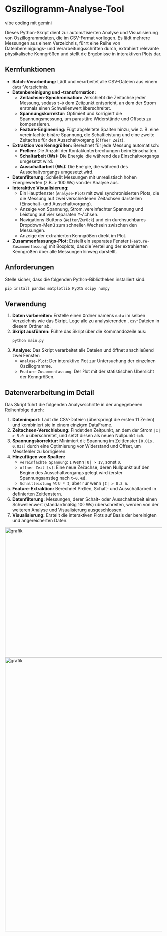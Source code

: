 # Oszillogramm-Analyse-Tool

vibe coding mit gemini

Dieses Python-Skript dient zur automatisierten Analyse und Visualisierung von Oszillogrammdaten, die im CSV-Format vorliegen. Es lädt mehrere Messungen aus einem Verzeichnis, führt eine Reihe von Datenbereinigungs- und Verarbeitungsschritten durch, extrahiert relevante physikalische Kenngrößen und stellt die Ergebnisse in interaktiven Plots dar.

## Kernfunktionen

-   **Batch-Verarbeitung:** Lädt und verarbeitet alle CSV-Dateien aus einem `data`-Verzeichnis.
-   **Datenbereinigung und -transformation:**
    -   **Zeitachsen-Synchronisation:** Verschiebt die Zeitachse jeder Messung, sodass `t=0` dem Zeitpunkt entspricht, an dem der Strom erstmals einen Schwellenwert überschreitet.
    -   **Spannungskorrektur:** Optimiert und korrigiert die Spannungsmessung, um parasitäre Widerstände und Offsets zu kompensieren.
    -   **Feature-Engineering:** Fügt abgeleitete Spalten hinzu, wie z. B. eine vereinfachte binäre Spannung, die Schaltleistung und eine zweite Zeitachse für den Ausschaltvorgang (`öffner Zeit`).
-   **Extraktion von Kenngrößen:** Berechnet für jede Messung automatisch:
    -   **Prellen:** Die Anzahl der Kontaktunterbrechungen beim Einschalten.
    -   **Schaltarbeit (Ws):** Die Energie, die während des Einschaltvorgangs umgesetzt wird.
    -   **Ausschaltarbeit (Ws):** Die Energie, die während des Ausschaltvorgangs umgesetzt wird.
-   **Datenfilterung:** Schließt Messungen mit unrealistisch hohen Energiewerten (z.B. > 100 Ws) von der Analyse aus.
-   **Interaktive Visualisierung:**
    -   Ein Hauptfenster (`Analyse-Plot`) mit zwei synchronisierten Plots, die die Messung auf zwei verschiedenen Zeitachsen darstellen (Einschalt- und Ausschaltvorgang).
    -   Anzeige von Spannung, Strom, vereinfachter Spannung und Leistung auf vier separaten Y-Achsen.
    -   Navigations-Buttons (`Weiter`/`Zurück`) und ein durchsuchbares Dropdown-Menü zum schnellen Wechseln zwischen den Messungen.
    -   Anzeige der extrahierten Kenngrößen direkt im Plot.
-   **Zusammenfassungs-Plot:** Erstellt ein separates Fenster (`Feature-Zusammenfassung`) mit Boxplots, das die Verteilung der extrahierten Kenngrößen über alle Messungen hinweg darstellt.

## Anforderungen

Stelle sicher, dass die folgenden Python-Bibliotheken installiert sind:

```bash
pip install pandas matplotlib PyQt5 scipy numpy
```

## Verwendung

1.  **Daten vorbereiten:** Erstelle einen Ordner namens `data` im selben Verzeichnis wie das Skript. Lege alle zu analysierenden `.csv`-Dateien in diesem Ordner ab.
2.  **Skript ausführen:** Führe das Skript über die Kommandozeile aus:
    ```bash
    python main.py
    ```
3.  **Analyse:** Das Skript verarbeitet alle Dateien und öffnet anschließend zwei Fenster:
    -   `Analyse-Plot`: Der interaktive Plot zur Untersuchung der einzelnen Oszillogramme.
    -   `Feature-Zusammenfassung`: Der Plot mit der statistischen Übersicht der Kenngrößen.

## Datenverarbeitung im Detail

Das Skript führt die folgenden Analyseschritte in der angegebenen Reihenfolge durch:

1.  **Datenimport:** Lädt die CSV-Dateien (überspringt die ersten 11 Zeilen) und kombiniert sie in einem einzigen DataFrame.
2.  **Zeitachsen-Verschiebung:** Findet den Zeitpunkt, an dem der Strom `|I| > 5.0 A` überschreitet, und setzt diesen als neuen Nullpunkt `t=0`.
3.  **Spannungskorrektur:** Minimiert die Spannung im Zeitfenster `[0.01s, 0.03s]` durch eine Optimierung von Widerstand und Offset, um Messfehler zu korrigieren.
4.  **Hinzufügen von Spalten:**
    -   `vereinfachte Spannung`: `1` wenn `|U| > 1V`, sonst `0`.
    -   `öffner Zeit [s]`: Eine neue Zeitachse, deren Nullpunkt auf den Beginn des Ausschaltvorgangs gelegt wird (erster Spannungsanstieg nach `t=0.4s`).
    -   `Schaltleistung W`: `U * I`, aber nur wenn `|I| > 0.3 A`.
5.  **Feature-Extraktion:** Berechnet Prellen, Schalt- und Ausschaltarbeit in definierten Zeitfenstern.
6.  **Datenfilterung:** Messungen, deren Schalt- oder Ausschaltarbeit einen Schwellenwert (standardmäßig 100 Ws) überschreiten, werden von der weiteren Analyse und Visualisierung ausgeschlossen.
7.  **Visualisierung:** Erstellt die interaktiven Plots auf Basis der bereinigten und angereicherten Daten.

<img width="1171" height="417" alt="grafik" src="https://github.com/user-attachments/assets/93797a70-0283-4ba1-ac99-ac444542ba29" />

<img width="1677" height="877" alt="grafik" src="https://github.com/user-attachments/assets/76fcaa15-b026-4d28-8fdb-f0b26557450f" />
